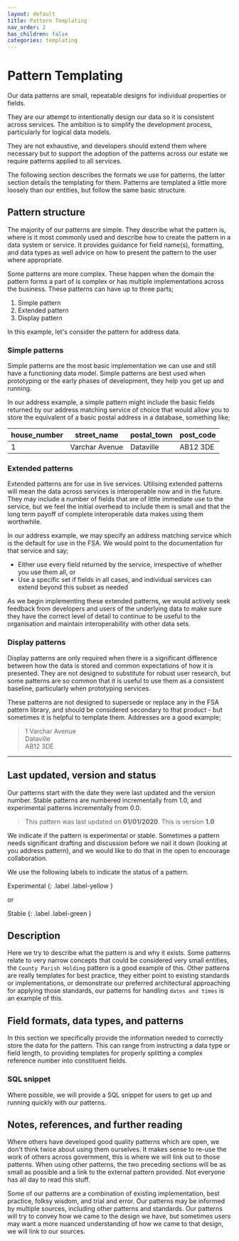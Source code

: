 ```yaml
---
layout: default
title: Pattern Templating
nav_order: 2
has_children: false
categories: templating
---
```


# Pattern Templating
Our data patterns are small, repeatable designs for individual properties or fields.

They are our attempt to intentionally design our data so it is consistent across services. The ambition is to simplify the development process, particularly for logical data models.

They are not exhaustive, and developers should extend them where necessary but to support the adoption of the patterns across our estate we require patterns applied to all services.

The following section describes the formats we use for patterns, the latter section details the templating for them. Patterns are templated a little more loosely than our entities, but follow the same basic structure.

## Pattern structure
The majority of our patterns are simple. They describe what the pattern is, where is it most commonly used and describe how to create the pattern in a data system or service. It provides guidance for field name(s), formatting, and data types as well advice on how to present the pattern to the user where appropriate.

Some patterns are more complex. These happen when the domain the pattern forms a part of is complex or has multiple implementations across the business. These patterns can have up to three parts;

1.  Simple pattern
2.  Extended pattern
3.  Display pattern

In this example, let's consider the pattern for address data.

### Simple patterns
Simple patterns are the most basic implementation we can use and still have a functioning data model. Simple patterns are best used when prototyping or the early phases of development, they help you get up and running.

In our address example, a simple pattern might include the basic fields returned by our address matching service of choice that would allow you to store the equivalent of a basic postal address in a database, something like;

| house_number | street_name | postal_town | post_code |
|--------------|-------------|-------------|-----------|
| 1 | Varchar Avenue | Dataville | AB12 3DE |

### Extended patterns
Extended patterns are for use in live services. Utilising extended patterns will mean the data across services is interoperable now and in the future. They may include a number of fields that are of little immediate use to the service, but we feel the initial overhead to include them is small and that the long term payoff of complete interoperable data makes using them worthwhile.

In our address example, we may specify an address matching service which is the default for use in the FSA. We would point to the documentation for that service and say;

-   Either use every field returned by the service, irrespective of whether you use them all, or
-   Use a specific set if fields in all cases, and individual services can extend beyond this subset as needed

As we begin implementing these extended patterns, we would actively seek feedback from developers and users of the underlying data to make sure they have the correct level of detail to continue to be useful to the organisation and maintain interoperability with other data sets.

### Display patterns
Display patterns are only required when there is a significant difference between how the data is stored and common expectations of how it is presented. They are not designed to substitute for robust user research, but some patterns are so common that it is useful to use them as a consistent baseline, particularly when prototyping services.

These patterns are not designed to supersede or replace any in the FSA pattern library, and should be considered secondary to that product - but sometimes it is helpful to template them. Addresses are a good example;

> 1 Varchar Avenue  
> Dataville  
> AB12 3DE

---

## Last updated, version and status
Our patterns start with the date they were last updated and the version number. Stable patterns are numbered incrementally from 1.0, and experimental patterns incrementally from 0.0.

> This pattern was last updated on **01/01/2020**. This is version **1.0**

We indicate if the pattern is experimental or stable. Sometimes a pattern needs significant drafting and discussion before we nail it down (looking at you address pattern), and we would like to do that in the open to encourage collaboration.

We use the following labels to indicate the status of a pattern.

Experimental
{: .label .label-yellow }

or

Stable
{: .label .label-green }

## Description
Here we try to describe what the pattern is and why it exists. Some patterns relate to very narrow concepts that could be considered very small entities, the `County Parish Holding` pattern is a good example of this. Other patterns are really templates for best practice, they either point to existing standards or implementations, or demonstrate our preferred architectural approaching for applying those standards, our patterns for handling `dates and times` is an example of this.

## Field formats, data types, and patterns
In this section we specifically provide the information needed to correctly store the data for the pattern. This can range from instructing a data type or field length, to providing templates for properly splitting a complex reference number into constituent fields.

### SQL snippet
Where possible, we will provide a SQL snippet for users to get up and running quickly with our patterns.

## Notes, references, and further reading
Where others have developed good quality patterns which are open, we don't think twice about using them ourselves. It makes sense to re-use the work of others across government, this is where we will link out to those patterns. When using other patterns, the two preceding sections will be as small as possible and a link to the external pattern provided. Not everyone has all day to read this stuff.

Some of our patterns are a combination of existing implementation, best practice, folksy wisdom, and trial and error. Our patterns may be informed by multiple sources, including other patterns and standards. Our patterns will try to convey how we came to the design we have, but sometimes users may want a more nuanced understanding of how we came to that design, we will link to our sources.
